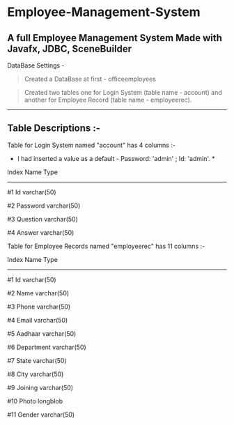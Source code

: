 # Employee-Management-System

A full Employee Management System Made with Javafx, JDBC, SceneBuilder 
---------------------------------------------------------------------------------

DataBase Settings - 

>  Created a DataBase at first - officeemployees

>  Created two tables one for Login System (table name - account) and another for Employee Record (table name - employeerec). 

------------------------------------------------------------------------------------------------------------------------------

Table Descriptions :-
------------------

Table for Login System named "account" has 4 columns :- 

* I had inserted a value as a default -  Password: 'admin' ; Id: 'admin'. * 

Index   Name                Type
-----   ----                ----
#1      Id                  varchar(50) 

#2      Password            varchar(50)

#3      Question            varchar(50) 

#4      Answer              varchar(50)



Table for Employee Records named "employeerec" has 11 columns :- 

Index   Name                   Type
-----   ----                   ----
#1      Id                     varchar(50) 

#2      Name                   varchar(50)

#3      Phone                  varchar(50) 

#4      Email                  varchar(50)

#5      Aadhaar                varchar(50)

#6      Department             varchar(50)

#7      State                  varchar(50)

#8      City                   varchar(50)

#9      Joining                varchar(50)

#10     Photo                  longblob

#11     Gender                 varchar(50) 

